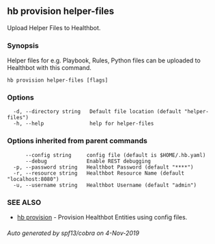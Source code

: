## hb provision helper-files

Upload Helper Files to Healthbot.

### Synopsis

Helper files for e.g. Playbook, Rules, Python files can be uploaded to Healthbot with this command.

```
hb provision helper-files [flags]
```

### Options

```
  -d, --directory string   Default file location (default "helper-files")
  -h, --help               help for helper-files
```

### Options inherited from parent commands

```
      --config string     config file (default is $HOME/.hb.yaml)
      --debug             Enable REST debugging
  -p, --password string   Healthbot Password (default "****")
  -r, --resource string   Healthbot Resource Name (default "localhost:8080")
  -u, --username string   Healthbot Username (default "admin")
```

### SEE ALSO

* [hb provision](hb_provision.md)	 - Provision Healthbot Entities using config files.

###### Auto generated by spf13/cobra on 4-Nov-2019
